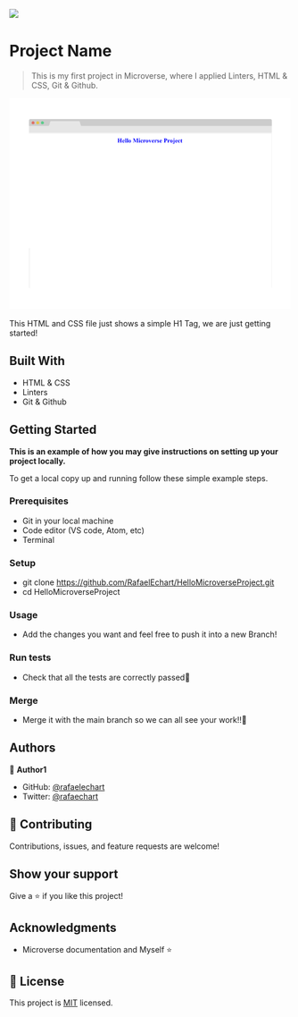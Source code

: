 ![](https://img.shields.io/badge/Microverse-blueviolet)

# Project Name

> This is my first project in Microverse, where I applied Linters, HTML & CSS, Git & Github.

![screenshot](./assets/app_screenshot.png)

This HTML and CSS file just shows a simple H1 Tag, we are just getting started!

## Built With

- HTML & CSS
- Linters
- Git & Github

## Getting Started

**This is an example of how you may give instructions on setting up your project locally.**

To get a local copy up and running follow these simple example steps.

### Prerequisites

- Git in your local machine
- Code editor (VS code, Atom, etc)
- Terminal

### Setup

- git clone https://github.com/RafaelEchart/HelloMicroverseProject.git
- cd HelloMicroverseProject

### Usage

- Add the changes you want and feel free to push it into a new Branch!

### Run tests

- Check that all the tests are correctly passed🤝

### Merge

- Merge it with the main branch so we can all see your work!!🤝



## Authors

👤 **Author1**

- GitHub: [@rafaelechart](https://github.com/rafaelechart)
- Twitter: [@rafaechart](https://twitter.com/rafaechart)



## 🤝 Contributing

Contributions, issues, and feature requests are welcome!


## Show your support

Give a ⭐️ if you like this project!

## Acknowledgments

- Microverse documentation and Myself ⭐️

## 📝 License

This project is [MIT](./MIT.md) licensed.
